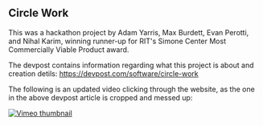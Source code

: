 ## Circle Work

This was a hackathon project by Adam Yarris, Max Burdett, Evan Perotti, and Nihal Karim, winning runner-up for RIT's Simone Center Most Commercially Viable Product award.

The devpost contains information regarding what this project is about and creation detils: https://devpost.com/software/circle-work

The following is an updated video clicking through the website, as the one in the above devpost article is cropped and messed up:

[![Vimeo thumbnail](https://i.vimeocdn.com/video/1394012612-3bfc6cbd042e99588e557b4cfa102ff977b6826396c27c5345a911366e4e73a2-d_640.png)](https://vimeo.com/manage/688209449)

